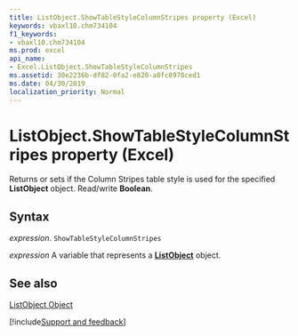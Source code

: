 ```yaml
---
title: ListObject.ShowTableStyleColumnStripes property (Excel)
keywords: vbaxl10.chm734104
f1_keywords:
- vbaxl10.chm734104
ms.prod: excel
api_name:
- Excel.ListObject.ShowTableStyleColumnStripes
ms.assetid: 30e2236b-df82-0fa2-e820-a0fc8978ced1
ms.date: 04/30/2019
localization_priority: Normal
---
```



# ListObject.ShowTableStyleColumnStripes property (Excel)

Returns or sets if the Column Stripes table style is used for the specified  **ListObject** object. Read/write **Boolean**.


## Syntax

_expression_. `ShowTableStyleColumnStripes`

_expression_ A variable that represents a **[ListObject](Excel.ListObject.md)** object.


## See also


[ListObject Object](Excel.ListObject.md)

[!include[Support and feedback](~/includes/feedback-boilerplate.md)]